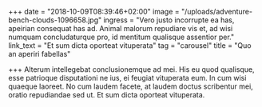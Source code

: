 +++
date = "2018-10-09T08:39:46+02:00"
image = "/uploads/adventure-bench-clouds-1096658.jpg"
ingress = "Vero justo incorrupte ea has, apeirian consequat has ad. Animal malorum repudiare vis et, ad wisi numquam concludaturque pro, id mentitum qualisque assentior per."
link_text = "Et sum dicta oporteat vituperata"
tag = "carousel"
title = "Quo an aperiri fabellas"

+++
Alterum intellegebat conclusionemque ad mei. His eu quod qualisque, esse patrioque disputationi ne ius, ei feugiat vituperata eum. In cum wisi quaeque laoreet. No cum laudem facete, at laudem doctus scribentur mei, oratio repudiandae sed ut. Et sum dicta oporteat vituperata.